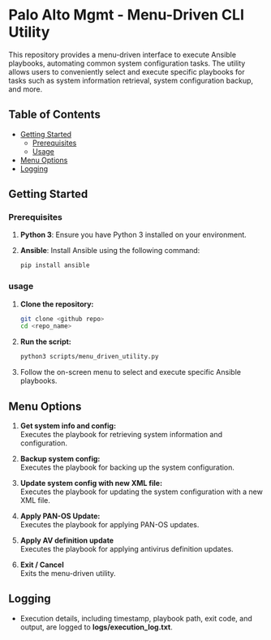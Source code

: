 # Palo Alto Mgmt - Menu-Driven CLI Utility

This repository provides a menu-driven interface to execute Ansible playbooks, automating common system configuration tasks. The utility allows users to conveniently select and execute specific playbooks for tasks such as system information retrieval, system configuration backup, and more.

## Table of Contents

- [Getting Started](#getting-started)
  - [Prerequisites](#prerequisites)
  - [Usage](#usage)
- [Menu Options](#menu-options)
- [Logging](#logging)

## Getting Started

### Prerequisites

1. **Python 3**: Ensure you have Python 3 installed on your environment.
2. **Ansible**: Install Ansible using the following command:

   ```bash
   pip install ansible
### usage

1. **Clone the repository:** 

   ```bash
   git clone <github repo>
   cd <repo_name>
2. **Run the script:** 
   ```bash
   python3 scripts/menu_driven_utility.py
3. Follow the on-screen menu to select and execute specific Ansible playbooks.

## Menu Options

1. **Get system info and config:**\
    Executes the playbook for retrieving system information and configuration.

2. **Backup system config:**\
    Executes the playbook for backing up the system configuration.

3. **Update system config with new XML file:**\
    Executes the playbook for updating the system configuration with a new XML file.

4. **Apply PAN-OS Update:**\
    Executes the playbook for applying PAN-OS updates.

5. **Apply AV definition update**\
    Executes the playbook for applying antivirus definition updates.

6. **Exit / Cancel**\
    Exits the menu-driven utility.

##  Logging

 -   Execution details, including timestamp, playbook path, exit code, and output, are logged to **logs/execution_log.txt**.